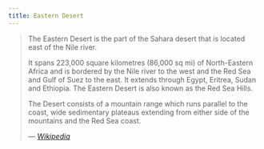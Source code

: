 ```yaml
---
title: Eastern Desert
---
```


> The Eastern Desert is the part of the Sahara desert that is located east of the Nile river.
>
> It spans 223,000 square kilometres (86,000 sq mi) of North-Eastern Africa and is bordered by the Nile river to the west and the Red Sea and Gulf of Suez to the east. It extends through Egypt, Eritrea, Sudan and Ethiopia. The Eastern Desert is also known as the Red Sea Hills.
>
> The Desert consists of a mountain range which runs parallel to the coast, wide sedimentary plateaus extending from either side of the mountains and the Red Sea coast.
>
> — <cite>[Wikipedia](https://en.wikipedia.org/wiki/Eastern_Desert)</cite>
